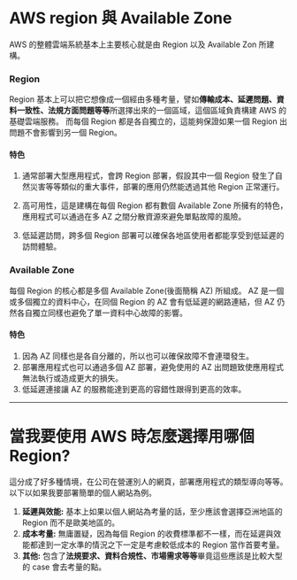 # AWS region 與 Available Zone

AWS 的整體雲端系統基本上主要核心就是由 Region 以及 Available Zon 所建構。

### Region

Region 基本上可以把它想像成一個經由多種考量，譬如**傳輸成本、延遲問題、資料一致性、法規方面問題等等**所選擇出來的一個區域，這個區域負責構建 AWS 的基礎雲端服務。
而每個 Region 都是各自獨立的，這能夠保證如果一個 Region 出問題不會影響到另一個 Region。

#### 特色

1. 通常部署大型應用程式，會跨 Region 部署，假設其中一個 Region 發生了自然災害等等類似的重大事件，部署的應用仍然能透過其他 Region 正常運行。

2. 高可用性，這是建構在每個 Region 都有數個 Available Zone 所擁有的特色，應用程式可以通過在多 AZ 之間分散資源來避免單點故障的風險。

3. 低延遲訪問，跨多個 Region 部署可以確保各地區使用者都能享受到低延遲的訪問體驗。

### Available Zone

每個 Region 的核心都是多個 Available Zone(後面簡稱 AZ) 所組成。
AZ 是一個或多個獨立的資料中心，在同個 Region 的 AZ 會有低延遲的網路連結，但 AZ 仍然各自獨立同樣也避免了單一資料中心故障的影響。

#### 特色

1. 因為 AZ 同樣也是各自分離的，所以也可以確保故障不會連環發生。
2. 部署應用程式也可以通過多個 AZ 部署，避免使用的 AZ 出問題致使應用程式無法執行或造成更大的損失。
3. 低延遲連接讓 AZ 的服務能達到更高的容錯性跟得到更高的效率。

---

# 當我要使用 AWS 時怎麼選擇用哪個 Region?

這分成了好多種情境，在公司在營運別人的網頁，部署應用程式的類型導向等等。以下以如果我要部署簡單的個人網站為例。

1. **延遲與效能:**
   基本上如果以個人網站為考量的話，至少應該會選擇亞洲地區的 Region 而不是歐美地區的。
2. **成本考量:**
   無庸置疑，因為每個 Region 的收費標準都不一樣，而在延遲與效能都達到一定水準的情況之下一定是考慮較低成本的 Region 當作首要考量。
3. **其他:**
   包含了**法規要求、資料合規性、市場需求等等**畢竟這些應該是比較大型的 case 會去考量的點。
